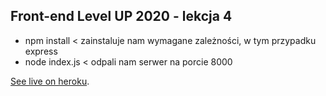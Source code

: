 ## Front-end Level UP 2020 - lekcja 4

- npm install < zainstaluje nam wymagane zależności, w tym przypadku express
- node index.js < odpali nam serwer na porcie 8000

 [See live on heroku](https://still-peak-49422.herokuapp.com/).

